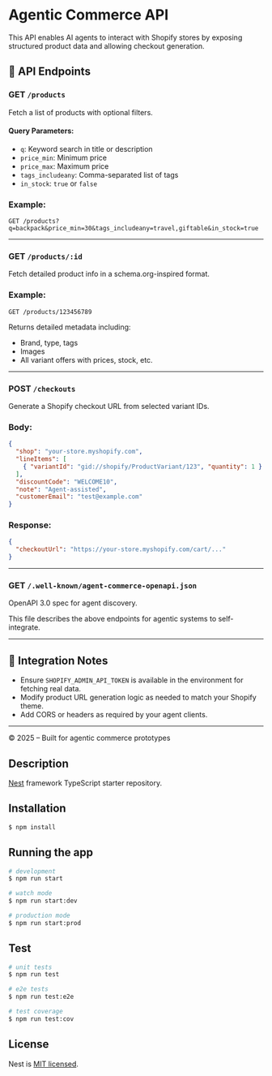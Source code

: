 
# Agentic Commerce API

This API enables AI agents to interact with Shopify stores by exposing structured product data and allowing checkout generation.

## 🧭 API Endpoints

### GET `/products`

Fetch a list of products with optional filters.

#### Query Parameters:
- `q`: Keyword search in title or description
- `price_min`: Minimum price
- `price_max`: Maximum price
- `tags_includeany`: Comma-separated list of tags
- `in_stock`: `true` or `false`

### Example:
```
GET /products?q=backpack&price_min=30&tags_includeany=travel,giftable&in_stock=true
```

---

### GET `/products/:id`

Fetch detailed product info in a schema.org-inspired format.

### Example:
```
GET /products/123456789
```

Returns detailed metadata including:
- Brand, type, tags
- Images
- All variant offers with prices, stock, etc.

---

### POST `/checkouts`

Generate a Shopify checkout URL from selected variant IDs.

### Body:
```json
{
  "shop": "your-store.myshopify.com",
  "lineItems": [
    { "variantId": "gid://shopify/ProductVariant/123", "quantity": 1 }
  ],
  "discountCode": "WELCOME10",
  "note": "Agent-assisted",
  "customerEmail": "test@example.com"
}
```

### Response:
```json
{
  "checkoutUrl": "https://your-store.myshopify.com/cart/..."
}
```

---

### GET `/.well-known/agent-commerce-openapi.json`

OpenAPI 3.0 spec for agent discovery.

This file describes the above endpoints for agentic systems to self-integrate.

---

## 🧩 Integration Notes

- Ensure `SHOPIFY_ADMIN_API_TOKEN` is available in the environment for fetching real data.
- Modify product URL generation logic as needed to match your Shopify theme.
- Add CORS or headers as required by your agent clients.

---

© 2025 – Built for agentic commerce prototypes



## Description

[Nest](https://github.com/nestjs/nest) framework TypeScript starter repository.

## Installation

```bash
$ npm install
```

## Running the app

```bash
# development
$ npm run start

# watch mode
$ npm run start:dev

# production mode
$ npm run start:prod
```

## Test

```bash
# unit tests
$ npm run test

# e2e tests
$ npm run test:e2e

# test coverage
$ npm run test:cov
```


## License

Nest is [MIT licensed](LICENSE).
